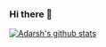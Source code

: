 ### Hi there 👋

<!--
**adarshmalviyaaa/adarshmalviyaaa** is a ✨ _special_ ✨ repository because its `README.md` (this file) appears on your GitHub profile.

Here are some ideas to get you started:

- 🔭 I’m currently working on ...
- 🌱 I’m currently learning ...
- 👯 I’m looking to collaborate on ...
- 🤔 I’m looking for help with ...
- 💬 Ask me about ...
- 📫 How to reach me: ...
- 😄 Pronouns: ...
- ⚡ Fun fact: ...
-->

[![Adarsh's github stats](https://github-readme-stats.vercel.app/api?username=adarshmalviyaaa)](https://github.com/adarshmalviyaaa/github-readme-stats)
